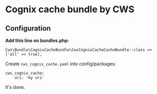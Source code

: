 # Cognix cache bundle by CWS

## Configuration

**Add this line on bundles.php:**

```
Cws\Bundle\CognixCacheBundle\CwsCognixCacheCacheBundle::class => ['all' => true],
```

Create `cws_cognix_cache.yaml` into config/packages:
```
cws_cognix_cache:
    uri: 'my uri'
```

It's done.
